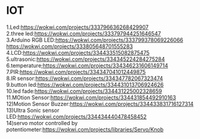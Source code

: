 
# IOT
1.Led:https://wokwi.com/projects/333796636268429907<br>
2.three led:https://wokwi.com/projects/333797944251646547<br>
3.Arduino RGB LED:https://wokwi.com/projects/333799378069226066<br>
                  https://wokwi.com/projects/333805648701555283<br>
4.LCD:https://wokwi.com/projects/334433515082875475<br>
5.ultrasonic:https://wokwi.com/projects/334345224284275284<br>
6.temperature;https://wokwi.com/projects/334346231606149714<br>
7.PIR:https://wokwi.com/projects/334347041012449875<br>
8.IR sensor:https://wokwi.com/projects/334347782067323474<br>
9.button led:https://wokwi.com/projects/334431013706924626<br>
10.led fade:https://wokwi.com/projects/334431225002328659<br>
11.MOtion Sensor:https://wokwi.com/projects/334431854492910163<br>
12)Motion Sensor Buzzer:https://wokwi.com/projects/334433831716127314<br>
13)Ultra Sonic sensor LED:https://wokwi.com/projects/334434440478458452 <br>
14)servo motor controlled by potentiometer:https://wokwi.com/projects/libraries/Servo/Knob<br>


